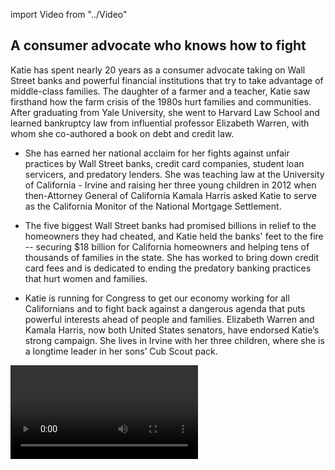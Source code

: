 import Video from "../Video"

## A consumer advocate who knows how to fight

Katie has spent nearly 20 years as a consumer advocate taking on Wall Street banks and powerful financial institutions that try to take advantage of middle-class families. The daughter of a farmer and a teacher, Katie saw firsthand how the farm crisis of the 1980s hurt families and communities. After graduating from Yale University, she went to Harvard Law School and learned bankruptcy law from influential professor Elizabeth Warren, with whom she co-authored a book on debt and credit law.

- She has earned her national acclaim for her fights against unfair practices by Wall Street banks, credit card companies, student loan servicers, and predatory lenders. She was teaching law at the University of California - Irvine and raising her three young children in 2012 when then-Attorney General of California Kamala Harris asked Katie to serve as the California Monitor of the National Mortgage Settlement.

- The five biggest Wall Street banks had promised billions in relief to the homeowners they had cheated, and Katie held the banks' feet to the fire -- securing $18 billion for California homeowners and helping tens of thousands of families in the state. She has worked to bring down credit card fees and is dedicated to ending the predatory banking practices that hurt women and families.

- Katie is running for Congress to get our economy working for all Californians and to fight back against a dangerous agenda that puts powerful interests ahead of people and families. Elizabeth Warren and Kamala Harris, now both United States senators, have endorsed Katie’s strong campaign. She lives in Irvine with her three children, where she is a longtime leader in her sons’ Cub Scout pack.

<Video id="7R7rvbSCOA8" />

## A champion for California families

Katie is committed to increasing economic opportunity for middle-class families and taking on the special interests that take unfair advantage of those pursuing the American dream. A tenured professor, Katie founded a consumer protection legal clinic at the University of California Irvine. Katie was one of the first people to sound the alarm about Wall Street abuses in the housing market, and when elected she will continue to courageously speak truth to power and hold special interests accountable. Katie knows that we cannot take our natural resources for granted. She will fight back against the climate science deniers in Congress, and will work tirelessly to protect our environment for future generations. Katie is proud to live in a community that finds strength in its diversity, and in Congress she will fight to defend the rights of the most vulnerable among us as they come under attack.

## An opportunity to defeat a vulnerable GOP incumbent

Katie is challenging extreme Rep. Mimi Walters, a vulnerable Republican seeking a third term in a district that Hillary Clinton carried by more than five points in 2016. Walters is in lockstep with President Trump’s dangerous agenda, and Speaker Paul Ryan counts on her support for policies that hurt the women and families she was elected to represent. Walters’ record of failure includes voting in committee to advance the House GOP’s bill that would dismantle the Affordable Care Act (in addition to voting for the bill again on the floor) — and then refusing to hold town hall meetings to face the people she is supposed to be serving. Walters is a top Democratic target in 2018, and the path to taking back the House is through this district — one of our best opportunities to flip a seat. The special interests Walters serves will spend heavily to defend her, but Katie does not back down from a tough fight — especially when so much is at stake. “We need leaders in Congress who will stand up to Donald Trump,” Katie has said. “I’m running to continue the work I’ve always done — to take on the powerful special interests on behalf of our families.” Let’s show Katie the full strength of the EMILY’s List community and help her turn California’s 45th District blue.
